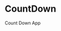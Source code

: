 # CountDown
 Count Down App
          
                          
                                                                                                                                                                   
                                                                                                       
                                                                                                     
                                                                                         
                                                                             
                                                    
                                 
                       
       
  
   
